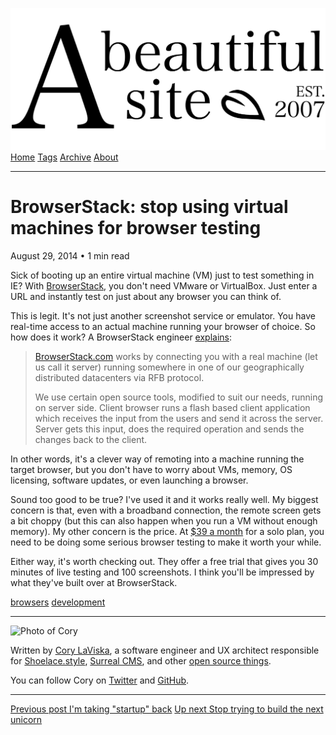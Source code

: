 <a href="../../index.html" class="header-link"><img src="../../images/logos/wordmark.svg" alt="A Beautiful Site" class="wordmark" /></a> <a href="../../index.html" class="nav-item">Home</a> <a href="../../tags/index.html" class="nav-item">Tags</a> <a href="../index.html" class="nav-item">Archive</a> <a href="../../about/index.html" class="nav-item">About</a>

------------------------------------------------------------------------

BrowserStack: stop using virtual machines for browser testing
=============================================================

August 29, 2014 • 1 min read

Sick of booting up an entire virtual machine (VM) just to test something in IE? With [BrowserStack](http://www.browserstack.com/), you don't need VMware or VirtualBox. Just enter a URL and instantly test on just about any browser you can think of.

This is legit. It's not just another screenshot service or emulator. You have real-time access to an actual machine running your browser of choice. So how does it work? A BrowserStack engineer [explains](http://www.quora.com/Web-Browsers/How-is-browserstack-com-implemented-How-does-it-emulate-various-browsers-within-a-single-browser):

> [BrowserStack.com](http://browserstack.com/) works by connecting you with a real machine (let us call it server) running somewhere in one of our geographically distributed datacenters via RFB protocol.
>
> We use certain open source tools, modified to suit our needs, running on server side. Client browser runs a flash based client application which receives the input from the users and send it across the server. Server gets this input, does the required operation and sends the changes back to the client.

In other words, it's a clever way of remoting into a machine running the target browser, but you don't have to worry about VMs, memory, OS licensing, software updates, or even launching a browser.

Sound too good to be true? I've used it and it works really well. My biggest concern is that, even with a broadband connection, the remote screen gets a bit choppy (but this can also happen when you run a VM without enough memory). My other concern is the price. At [$39 a month](https://www.browserstack.com/pricing) for a solo plan, you need to be doing some serious browser testing to make it worth your while.

Either way, it's worth checking out. They offer a free trial that gives you 30 minutes of live testing and 100 screenshots. I think you'll be impressed by what they've built over at BrowserStack.

<a href="../../tags/browsers/index.html" class="post-tag">browsers</a> <a href="../../tags/development/index.html" class="post-tag">development</a>

------------------------------------------------------------------------

<img src="http://0.gravatar.com/avatar/bf1b3b95fd5b096a3592247c29667b33?s=512" alt="Photo of Cory" class="avatar avatar-small" />

Written by [Cory LaViska](../../index-4.html), a software engineer and UX architect responsible for [Shoelace.style](https://shoelace.style/), [Surreal CMS](https://www.surrealcms.com/), and other [open source things](https://github.com/claviska).

You can follow Cory on [Twitter](https://twitter.com/bgooonz) and [GitHub](https://github.com/claviska).

------------------------------------------------------------------------

<a href="../im-taking-startup-back/index.html" class="post-nav-previous"><span class="small">Previous post</span> I'm taking "startup" back</a> <a href="../stop-trying-to-build-the-next-unicorn/index.html" class="post-nav-next"><span class="small">Up next</span> Stop trying to build the next unicorn</a>
